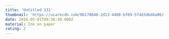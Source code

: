 ```yaml
---
title: 'Untitled 131'
thumbnail: 'https://ucarecdn.com/0b178646-2d13-4488-bf69-5f4d3d6d4a00/'
date: 2016-05-01T09:36:49.000Z
material: Ink on paper
rating: 2
---
```

